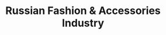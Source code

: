 ---
layout: market-sector
title: Russian Fashion & Accessories Industry
market: russia
sector: fashion-accessories
lang: en
permalink: /en/discover/markets/russia/sectors/fashion-accessories/
---